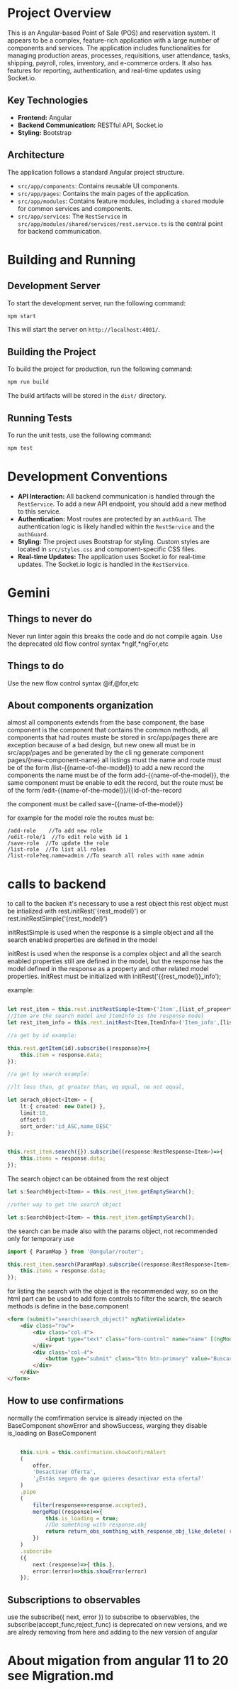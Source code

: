 # Project Overview

This is an Angular-based Point of Sale (POS) and reservation system. It appears to be a complex, feature-rich application with a large number of components and services. The application includes functionalities for managing production areas, processes, requisitions, user attendance, tasks, shipping, payroll, roles, inventory, and e-commerce orders. It also has features for reporting, authentication, and real-time updates using Socket.io.

## Key Technologies

*   **Frontend:** Angular
*   **Backend Communication:** RESTful API, Socket.io
*   **Styling:** Bootstrap

## Architecture

The application follows a standard Angular project structure.

*   `src/app/components`: Contains reusable UI components.
*   `src/app/pages`: Contains the main pages of the application.
*   `src/app/modules`: Contains feature modules, including a `shared` module for common services and components.
*   `src/app/services`: The `RestService` in `src/app/modules/shared/services/rest.service.ts` is the central point for backend communication.

# Building and Running

## Development Server

To start the development server, run the following command:

```bash
npm start
```

This will start the server on `http://localhost:4001/`.

## Building the Project

To build the project for production, run the following command:

```bash
npm run build
```

The build artifacts will be stored in the `dist/` directory.

## Running Tests

To run the unit tests, use the following command:

```bash
npm test
```

# Development Conventions

*   **API Interaction:** All backend communication is handled through the `RestService`. To add a new API endpoint, you should add a new method to this service.
*   **Authentication:** Most routes are protected by an `authGuard`. The authentication logic is likely handled within the `RestService` and the `authGuard`.
*   **Styling:** The project uses Bootstrap for styling. Custom styles are located in `src/styles.css` and component-specific CSS files.
*   **Real-time Updates:** The application uses Socket.io for real-time updates. The Socket.io logic is handled in the `RestService`.

# Gemini

## Things to never do

Never run linter again this breaks the code and do not compile again.
Use the deprecated old flow control syntax *ngIf,*ngFor,etc

## Things to do

Use the new flow control syntax  @if,@for,etc

## About components organization

almost all components extends from the base component, the base component is the component that contains the common methods,
all components that had routes muste be stored in src/app/pages there are exception because of a bad design,
but new onew all must be in src/app/pages and be generated by the cli ng generate component pages/{new-component-name}
all listings must the name and route must be of the form /list-{{name-of-the-model}}
to add a new record the components the name must be of the form add-{{name-of-the-model}},
the same component must be enable to edit the record, but the route must be of the form /edit-{{name-of-the-model}}/{{id-of-the-record

the component must be called save-{{name-of-the-model}}

for example for the model role the routes must be:

```
/add-role	 //To add new role
/edit-role/1  //To edit role with id 1
/save-role	//To update the role
/list-role	//To list all roles
/list-role?eq.name=admin //To search all roles with name admin
```

# calls to backend

to call to the backen it's necessary to use a rest object this rest object must be intialized
with rest.initRest('{rest_model}')  or rest.initRestSimple('{rest_model}')

initRestSimple is used when the response is a simple object and all the search enabled properties are defined in the model

initRest is used when the response is a complex object and all the search enabled properties still are defined in the model,
but the response has the model defined in the response as a property and other related model properties. initRest must be
initialized with initRest('{{rest_model}}_info');

example:

```typescript

let rest_item = this.rest.initRestSimple<Item>('Item',[list_of_propeerties_to_be_enable_to_search_defined_in_item]);
//Item are the search model and ItemInfo is the response model
let rest_item_info = this.rest.initRest<Item,ItemInfo>('Item_info',[list_of_propeerties_to_be_enable_to_search_defined_in_item]);
```

```typescript  
//a get by id example:

this.rest.getItem(id).subscribe((response)=>{
	this.item = response.data;
});
```

```typescript
//a get by search example:

//lt less than, gt greater than, eq equal, ne not equal,

let serach_object<Item> = {
	lt:{ created: new Date() },
	limit:10,
	offset:0
	sort_order:'id_ASC,name_DESC'
};


this.rest_item.search({}).subscribe((response:RestResponse<Item>)=>{
	this.items = response.data;
});
```

The search object can be obtained from the rest object

```typescript
let s:SearchObject<Item> = this.rest_item.getEmptySearch();

//other way to get the search object

let s:SearchObject<Item> = this.rest_item.getEmptySearch();

```

the search can be made also with the params object, not recommended only for temporary use

```typescript
import { ParamMap } from '@angular/router';

this.rest_item.search(ParamMap).subscribe((response:RestResponse<Item>)=>{
	this.items = response.data;
});
```

for listing the search with the object is the recommended way, so on the html part
can be used to add form controls to filter the search, the search methods is define in the base.component

```html
<form (submit)="search(search_object)" ngNativeValidate>
	<div class="row">
		<div class="col-4">
			<input type="text" class="form-control" name="name" [(ngModel)]="search_object.eq.name">
		</div>
		<div class="col-4">
			<button type="submit" class="btn btn-primary" value="Buscar">Search</button>
		</div>
	</div>
</form>
```

## How to use confirmations

normally the comfirmation service is already injected on the BaseComponent
showError and showSuccess, warging they disable is_loading on BaseComponent

```typescript

	this.sink = this.confirmation.showConfirmAlert
	(
		offer,
		'Desactivar Oferta',
		'¿Estás seguro de que quieres desactivar esta oferta?'
	)
	.pipe
	(
		filter(response=>response.accepted),
		mergeMap((response)=>{
			this.is_loading = true;
			//Do something with response.obj
			return return_obs_somthing_with_response_obj_like_delete( reponse.obj );
		})
	)
	.subscribe
	({
		next:(response)=>{ this.},
		error:(error)=>this.showError(error)
	});
```

## Subscriptions to observables

use the subscribe({ next, error }) to subscribe to observables, the subscribe(accept_func,reject_func) is deprecated on new versions,
and we are alredy removing from here and adding to the new version of angular

# About migation from angular 11 to 20 see Migration.md
